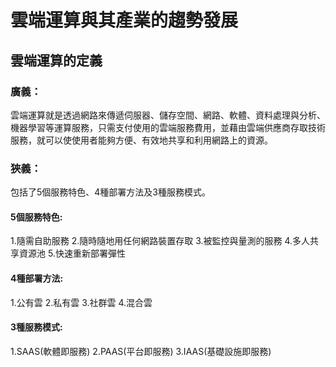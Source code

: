 # 雲端運算與其產業的趨勢發展

## 雲端運算的定義

### 廣義：
雲端運算就是透過網路來傳遞伺服器、儲存空間、網路、軟體、資料處理與分析、機器學習等運算服務，只需支付使用的雲端服務費用，並藉由雲端供應商存取技術服務，就可以使使用者能夠方便、有效地共享和利用網路上的資源。

### 狹義：
包括了5個服務特色、4種部署方法及3種服務模式。
#### 5個服務特色:
1.隨需自助服務
2.隨時隨地用任何網路裝置存取
3.被監控與量測的服務
4.多人共享資源池
5.快速重新部署彈性

#### 4種部署方法:
1.公有雲
2.私有雲
3.社群雲
4.混合雲

#### 3種服務模式:
1.SAAS(軟體即服務)
2.PAAS(平台即服務)
3.IAAS(基礎設施即服務)


